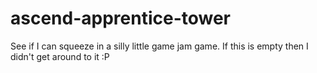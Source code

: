 # ascend-apprentice-tower
See if I can squeeze in a silly little game jam game. If this is empty then I didn't get around to it :P
